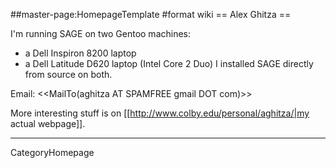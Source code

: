 ##master-page:HomepageTemplate
#format wiki
== Alex Ghitza ==

I'm running SAGE on two Gentoo machines:
 * a Dell Inspiron 8200 laptop
 * a Dell Latitude D620 laptop (Intel Core 2 Duo)
I installed SAGE directly from source on both.

Email: <<MailTo(aghitza AT SPAMFREE gmail DOT com)>>

More interesting stuff is on [[http://www.colby.edu/personal/aghitza/|my actual webpage]].

----
 CategoryHomepage
